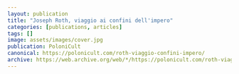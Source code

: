 ```yaml
---
layout: publication
title: "Joseph Roth, viaggio ai confini dell'impero"
categories: [publications, articles]
tags: []
image: assets/images/cover.jpg
publication: PoloniCult
canonical: https://polonicult.com/roth-viaggio-confini-impero/
archive: https://web.archive.org/web/*/https://polonicult.com/roth-viaggio-confini-impero/
---
```

